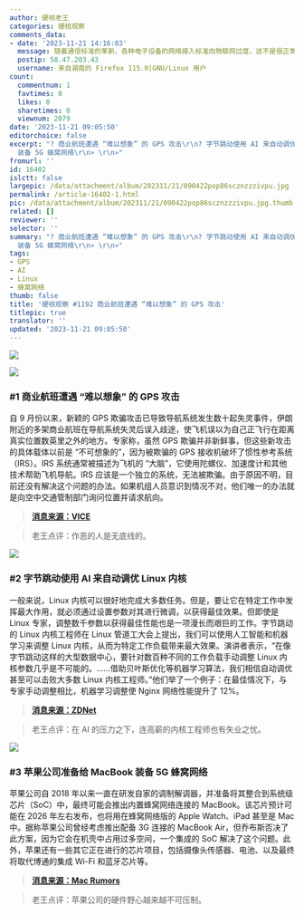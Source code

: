 ```yaml
---
author: 硬核老王
categories: 硬核观察
comments_data:
- date: '2023-11-21 14:16:03'
  message: 随着通信标准的革新，各种电子设备的网络接入标准向物联网过度，这不是很正常吗。
  postip: 58.47.203.43
  username: 来自湖南的 Firefox 115.0|GNU/Linux 用户
count:
  commentnum: 1
  favtimes: 0
  likes: 0
  sharetimes: 0
  viewnum: 2079
date: '2023-11-21 09:05:50'
editorchoice: false
excerpt: "? 商业航班遭遇 “难以想象” 的 GPS 攻击\r\n? 字节跳动使用 AI 来自动调优 Linux 内核\r\n? 苹果公司准备给 MacBook
  装备 5G 蜂窝网络\r\n» \r\n»"
fromurl: ''
id: 16402
islctt: false
largepic: /data/attachment/album/202311/21/090422pop86scznzzzivpu.jpg
permalink: /article-16402-1.html
pic: /data/attachment/album/202311/21/090422pop86scznzzzivpu.jpg.thumb.jpg
related: []
reviewer: ''
selector: ''
summary: "? 商业航班遭遇 “难以想象” 的 GPS 攻击\r\n? 字节跳动使用 AI 来自动调优 Linux 内核\r\n? 苹果公司准备给 MacBook
  装备 5G 蜂窝网络\r\n» \r\n»"
tags:
- GPS
- AI
- Linux
- 蜂窝网络
thumb: false
title: '硬核观察 #1192 商业航班遭遇 “难以想象” 的 GPS 攻击'
titlepic: true
translator: ''
updated: '2023-11-21 09:05:50'
---
```


![](/data/attachment/album/202311/21/090422pop86scznzzzivpu.jpg)


![](/data/attachment/album/202311/21/090449dgacg6btfwwccu88.png)


### #1 商业航班遭遇 “难以想象” 的 GPS 攻击


自 9 月份以来，新颖的 GPS 欺骗攻击已导致导航系统发生数十起失灵事件，伊朗附近的多架商业航班在导航系统失灵后误入歧途，使飞机误以为自己正飞行在距离真实位置数英里之外的地方。专家称，虽然 GPS 欺骗并非新鲜事，但这些新攻击的具体载体以前是 “不可想象的”，因为被欺骗的 GPS 接收机破坏了惯性参考系统（IRS）。IRS 系统通常被描述为飞机的 “大脑”，它使用陀螺仪、加速度计和其他技术帮助飞机导航。IRS 应该是一个独立的系统，无法被欺骗。由于原因不明，目前还没有解决这个问题的办法。如果机组人员意识到情况不对，他们唯一的办法就是向空中交通管制部门询问位置并请求航向。



> 
> **[消息来源：VICE](https://www.vice.com/en/article/m7bk3v/commercial-flights-are-experiencing-unthinkable-gps-attacks-and-nobody-knows-what-to-do)**
> 
> 
> 



> 
> 老王点评：作恶的人是无底线的。
> 
> 
> 


![](/data/attachment/album/202311/21/090503fm4hmk2d4kahszps.png)


### #2 字节跳动使用 AI 来自动调优 Linux 内核


一般来说，Linux 内核可以很好地完成大多数任务。但是，要让它在特定工作中发挥最大作用，就必须通过设置参数对其进行微调，以获得最佳效果。但即使是 Linux 专家，调整数千参数以获得最佳性能也是一项漫长而艰巨的工作。字节跳动的 Linux 内核工程师在 Linux 管道工大会上提出，我们可以使用人工智能和机器学习来调整 Linux 内核，从而为特定工作负载带来最大效果。演讲者表示，“在像字节跳动这样的大型数据中心，要针对数百种不同的工作负载手动调整 Linux 内核参数几乎是不可能的。……借助贝叶斯优化等机器学习算法，我们相信自动调优甚至可以击败大多数 Linux 内核工程师。”他们举了一个例子：在最佳情况下，与专家手动调整相比，机器学习调整使 Nginx 网络性能提升了 12%。



> 
> **[消息来源：ZDNet](https://www.zdnet.com/article/tuning-the-linux-kernel-with-ai-according-to-bytedance/)**
> 
> 
> 



> 
> 老王点评：在 AI 的压力之下，连高薪的内核工程师也有失业之忧。
> 
> 
> 


![](/data/attachment/album/202311/21/090521kun75jbbabvua735.png)


### #3 苹果公司准备给 MacBook 装备 5G 蜂窝网络


苹果公司自 2018 年以来一直在研发自家的调制解调器，并准备将其整合到系统级芯片（SoC）中，最终可能会推出内置蜂窝网络连接的 MacBook。该芯片预计可能在 2026 年左右发布，也将用在蜂窝网络版的 Apple Watch、iPad 甚至是 Mac 中。据称苹果公司曾经考虑推出配备 3G 连接的 MacBook Air，但乔布斯否决了此方案，因为它会在机壳中占用过多空间，一个集成的 SoC 解决了这个问题。此外，苹果还有一些其它正在进行的芯片项目，包括摄像头传感器、电池、以及最终将取代博通的集成 Wi-Fi 和蓝牙芯片等。



> 
> **[消息来源：Mac Rumors](https://www.macrumors.com/2023/11/20/macbook-integrated-cellular-modem-2028/)**
> 
> 
> 



> 
> 老王点评：苹果公司的硬件野心越来越不可压制。
> 
> 
>